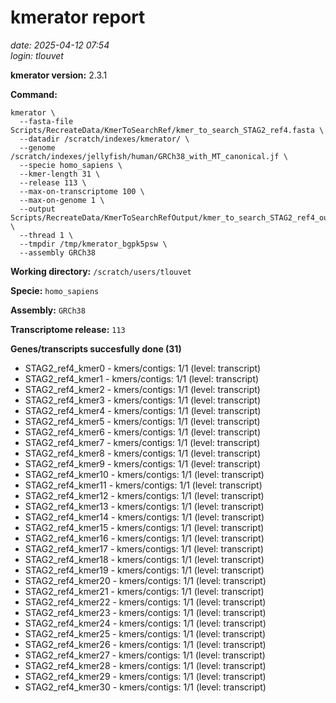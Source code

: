 # kmerator report
*date: 2025-04-12 07:54*  
*login: tlouvet*

**kmerator version:** 2.3.1

**Command:**

```
kmerator \
  --fasta-file Scripts/RecreateData/KmerToSearchRef/kmer_to_search_STAG2_ref4.fasta \
  --datadir /scratch/indexes/kmerator/ \
  --genome /scratch/indexes/jellyfish/human/GRCh38_with_MT_canonical.jf \
  --specie homo_sapiens \
  --kmer-length 31 \
  --release 113 \
  --max-on-transcriptome 100 \
  --max-on-genome 1 \
  --output Scripts/RecreateData/KmerToSearchRefOutput/kmer_to_search_STAG2_ref4_output \
  --thread 1 \
  --tmpdir /tmp/kmerator_bgpk5psw \
  --assembly GRCh38
```

**Working directory:** `/scratch/users/tlouvet`

**Specie:** `homo_sapiens`

**Assembly:** `GRCh38`

**Transcriptome release:** `113`

**Genes/transcripts succesfully done (31)**

- STAG2_ref4_kmer0 - kmers/contigs: 1/1 (level: transcript)
- STAG2_ref4_kmer1 - kmers/contigs: 1/1 (level: transcript)
- STAG2_ref4_kmer2 - kmers/contigs: 1/1 (level: transcript)
- STAG2_ref4_kmer3 - kmers/contigs: 1/1 (level: transcript)
- STAG2_ref4_kmer4 - kmers/contigs: 1/1 (level: transcript)
- STAG2_ref4_kmer5 - kmers/contigs: 1/1 (level: transcript)
- STAG2_ref4_kmer6 - kmers/contigs: 1/1 (level: transcript)
- STAG2_ref4_kmer7 - kmers/contigs: 1/1 (level: transcript)
- STAG2_ref4_kmer8 - kmers/contigs: 1/1 (level: transcript)
- STAG2_ref4_kmer9 - kmers/contigs: 1/1 (level: transcript)
- STAG2_ref4_kmer10 - kmers/contigs: 1/1 (level: transcript)
- STAG2_ref4_kmer11 - kmers/contigs: 1/1 (level: transcript)
- STAG2_ref4_kmer12 - kmers/contigs: 1/1 (level: transcript)
- STAG2_ref4_kmer13 - kmers/contigs: 1/1 (level: transcript)
- STAG2_ref4_kmer14 - kmers/contigs: 1/1 (level: transcript)
- STAG2_ref4_kmer15 - kmers/contigs: 1/1 (level: transcript)
- STAG2_ref4_kmer16 - kmers/contigs: 1/1 (level: transcript)
- STAG2_ref4_kmer17 - kmers/contigs: 1/1 (level: transcript)
- STAG2_ref4_kmer18 - kmers/contigs: 1/1 (level: transcript)
- STAG2_ref4_kmer19 - kmers/contigs: 1/1 (level: transcript)
- STAG2_ref4_kmer20 - kmers/contigs: 1/1 (level: transcript)
- STAG2_ref4_kmer21 - kmers/contigs: 1/1 (level: transcript)
- STAG2_ref4_kmer22 - kmers/contigs: 1/1 (level: transcript)
- STAG2_ref4_kmer23 - kmers/contigs: 1/1 (level: transcript)
- STAG2_ref4_kmer24 - kmers/contigs: 1/1 (level: transcript)
- STAG2_ref4_kmer25 - kmers/contigs: 1/1 (level: transcript)
- STAG2_ref4_kmer26 - kmers/contigs: 1/1 (level: transcript)
- STAG2_ref4_kmer27 - kmers/contigs: 1/1 (level: transcript)
- STAG2_ref4_kmer28 - kmers/contigs: 1/1 (level: transcript)
- STAG2_ref4_kmer29 - kmers/contigs: 1/1 (level: transcript)
- STAG2_ref4_kmer30 - kmers/contigs: 1/1 (level: transcript)
